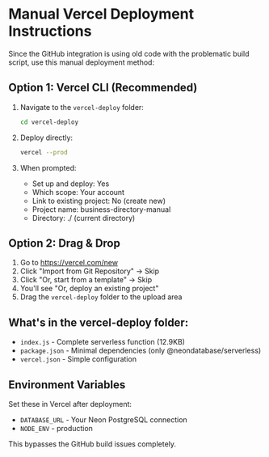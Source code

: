# Manual Vercel Deployment Instructions

Since the GitHub integration is using old code with the problematic build script, use this manual deployment method:

## Option 1: Vercel CLI (Recommended)

1. Navigate to the `vercel-deploy` folder:
   ```bash
   cd vercel-deploy
   ```

2. Deploy directly:
   ```bash
   vercel --prod
   ```

3. When prompted:
   - Set up and deploy: Yes
   - Which scope: Your account
   - Link to existing project: No (create new)
   - Project name: business-directory-manual
   - Directory: ./ (current directory)

## Option 2: Drag & Drop

1. Go to https://vercel.com/new
2. Click "Import from Git Repository" → Skip
3. Click "Or, start from a template" → Skip  
4. You'll see "Or, deploy an existing project"
5. Drag the `vercel-deploy` folder to the upload area

## What's in the vercel-deploy folder:
- `index.js` - Complete serverless function (12.9KB)
- `package.json` - Minimal dependencies (only @neondatabase/serverless)
- `vercel.json` - Simple configuration

## Environment Variables
Set these in Vercel after deployment:
- `DATABASE_URL` - Your Neon PostgreSQL connection
- `NODE_ENV` - production

This bypasses the GitHub build issues completely.